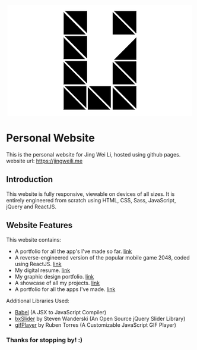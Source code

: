<p align="center">
  <img width="498" height="299" src="Images/PersonalLogoBlackReadMe.png">
</p>

# Personal Website

This is the personal website for Jing Wei Li, hosted using github pages. website url: https://jingweili.me

## Introduction

This website is fully responsive, viewable on devices of all sizes. It is entirely engineered from scratch using
HTML, CSS, Sass, JavaScript, jQuery and ReactJS.

## Website Features

This website contains:

* A portfolio for all the app's I've made so far. [link](https://jingweili.me/AppFolio.html)
* A reverse-engineered version of the popular mobile game 2048, coded using ReactJS. [link](https://jingweili.me/Games.html)  
* My digital resume. [link](https://jingweili.me/Resume.html)   
* My graphic design portfolio. [link](https://jingweili.me/Graphic%20Design.html)   
* A showcase of all my projects. [link](https://jingweili.me/Projects.html) 
* A portfolio for all the apps I've made. [link](https://jingweili.me/AppFolio.html) 

Additional Libraries Used:

*  [Babel](https://babeljs.io/) (A JSX to JavaScript Compiler)    
* [bxSlider](https://github.com/stevenwanderski/bxslider-4) by Steven Wanderski (An Open Source jQuery Slider Library)   
*  [gifPlayer](https://github.com/rubentd/gifplayer) by Ruben Torres (A Customizable JavaScript GIF Player) 

### Thanks for stopping by! :)
